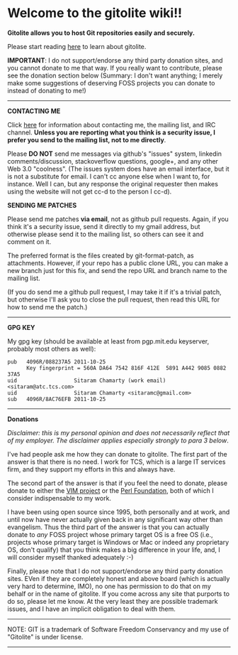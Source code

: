 # Welcome to the gitolite wiki!!

**Gitolite allows you to host Git repositories easily and securely.**

Please start reading [here](https://github.com/sitaramc/gitolite#readme) to learn about gitolite.

**IMPORTANT**: I do not support/endorse any third party donation sites, and you cannot donate to me that way.  If you really want to contribute, please see the donation section below (Summary: I don't want anything; I merely make some suggestions of deserving FOSS projects you can donate to instead of donating to me!)

----

**CONTACTING ME**

Click [here](http://sitaramc.github.com/gitolite/index.html#contact) for information about contacting me, the mailing list, and IRC channel.  **Unless you are reporting what you think is a security issue, I prefer you send to the mailing list, not to me directly**.

Please **DO NOT** send me messages via github's "issues" system, linkedin comments/discussion, stackoverflow questions, google+, and any other Web 3.0 "coolness".  (The issues system does have an email interface, but it is not a substitute for email.  I can't cc anyone else when I want to, for instance.  Well I can, but any response the original requester then makes using the website will not get cc-d to the person I cc-d).

**SENDING ME PATCHES**

Please send me patches **via email**, not as github pull requests.  Again, if you think it's a security issue, send it directly to my gmail address, but otherwise please send  it to the mailing list, so others can see it and comment on it.

The preferred format is the files created by git-format-patch, as attachments.  However, if your repo has a public clone URL, you can make a new branch just for this fix, and send the repo URL and branch name to the mailing list.

(If you do send me a github pull request, I may take it if it's a trivial patch, but otherwise I'll ask you to close the pull request, then read this URL for how to send me the patch.)

----

**GPG KEY**

My gpg key (should be available at least from pgp.mit.edu keyserver, probably most others as well):

    pub   4096R/088237A5 2011-10-25
          Key fingerprint = 560A DA64 7542 816F 412E  5891 A442 9085 0882 37A5
    uid                  Sitaram Chamarty (work email) <sitaram@atc.tcs.com>
    uid                  Sitaram Chamarty <sitaramc@gmail.com>
    sub   4096R/8AC76EFB 2011-10-25

----

**Donations**

*Disclaimer: this is my personal opinion and does not necessarily reflect that of my employer.  The disclaimer applies especially strongly to para 3 below*.

I've had people ask me how they can donate to gitolite.  The first part of the answer is that there is no need.  I work for TCS, which is a large IT services firm, and they support my efforts in this and always have.

The second part of the answer is that if you feel the need to donate, please donate to either the [VIM project](http://www.vim.org/sponsor/index.php) or the [Perl Foundation](http://donate.perlfoundation.org/), both of which I consider indispensable to my work.

I have been using open source since 1995, both personally and at work, and until now have never actually given back in any significant way other than evangelism.  Thus the third part of the answer is that you can actually donate to *any* FOSS project whose primary target OS is a free OS (i.e., projects whose primary target is Windows or Mac or indeed any proprietary OS, don't qualify) that you think makes a big difference in your life, and, I will consider myself thanked adequately :-)

Finally, please note that I do not support/endorse any third party donation sites.  EVen if they are completely honest and above board (which is actually very hard to determine, IMO), no one has permission to do that on my behalf or in the name of gitolite.  If you come across any site that purports to do so, please let me know.  At the very least they are possible trademark issues, and I have an implicit obligation to deal with them.

----

 NOTE: GIT is a trademark of Software Freedom Conservancy and my use of "Gitolite" is under license. 

----